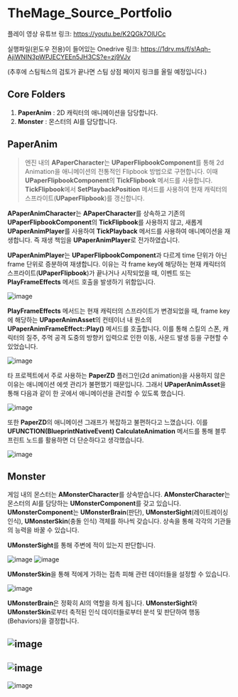# TheMage_Source_Portfolio

플레이 영상 유튜브 링크: https://youtu.be/K2QGk7OlUCc

실행파일(윈도우 전용)이 들어있는 Onedrive 링크: https://1drv.ms/f/s!Aqh-AjiWNIN3pWPJECYEEn5JH3CS?e=zj9VJv

(추후에 스팀웍스의 검토가 끝나면 스팀 상점 페이지 링크를 올릴 예정입니다.)

## Core Folders
1. **PaperAnim** : 2D 캐릭터의 애니메이션을 담당합니다.
2. **Monster**   : 몬스터의 AI를 담당합니다.

## PaperAnim
>엔진 내의 **APaperCharacter**는 **UPaperFlipbookComponent**를 통해 2d Animation을 애니메이션의 전통적인 Flipbook 방법으로 구현합니다.
>이때 **UPaperFlipbookComponent**의 **TickFlipbook** 메서드를 사용합니다.
>**TickFlipbook**에서 **SetPlaybackPosition** 메서드를 사용하여 현재 캐릭터의 스프라이트(**UPaperFlipbook**)를 갱신합니다.

**APaperAnimCharacter**는 **APaperCharacter**를 상속하고 기존의 **UPaperFlipbookComponent**의 **TickFlipbook**를 사용하지 않고,
새롭게 **UPaperAnimPlayer**를 사용하여 **TickPlayback** 메서드를 사용하여 애니메이션을 재생합니다. 즉 재생 책임을 **UPaperAnimPlayer**로 전가하였습니다.

**UPaperAnimPlayer**는 **UPaperFlipbookComponent**과 다르게 time 단위가 아닌 frame 단위로 증분하여 재생합니다.
이유는 각 frame key에 해당하는 현재 캐릭터의 스프라이트(**UPaperFlipbook**)가 끝나거나 시작되었을 때, 이벤트 또는 **PlayFrameEffects** 메서드 호출을 발생하기 위함입니다.

![image](https://github.com/12equal34/TheMage_Source_Portfolio/assets/109350254/4f8939c0-4364-41fb-a024-86e9c14468e9)

**PlayFrameEffects** 메서드는 현재 캐릭터의 스프라이트가 변경되었을 때, frame key에 해당하는 **UPaperAnimAsset**의 컨테이너 내 원소의 **UPaperAnimFrameEffect::Play()** 메서드를 호출합니다.
이를 통해 스킬의 스폰, 캐릭터의 질주, 주먹 공격 도중의 방향키 입력으로 인한 이동, 사운드 발생 등을 구현할 수 있었습니다.

![image](https://github.com/12equal34/TheMage_Source_Portfolio/assets/109350254/351c333c-35cc-4554-8f5e-59741507d112)

타 프로젝트에서 주로 사용하는 **PaperZD** 플러그인(2d animation)을 사용하지 않은 이유는 애니메이션 에셋 관리가 불편했기 때문입니다.
그래서 **UPaperAnimAsset**을 통해 다음과 같이 한 곳에서 애니메이션을 관리할 수 있도록 했습니다.

![image](https://github.com/12equal34/TheMage_Source_Portfolio/assets/109350254/f1b9f433-4842-43ac-bf3e-1e6f7efa7ccc)

또한 **PaperZD**의 애니메이션 그래프가 복잡하고 불편하다고 느꼈습니다.
이를 **UFUNCTION(BlueprintNativeEvent) CalculateAnimation** 메서드를 통해 블루프린트 노드를 활용하면 더 단순하다고 생각했습니다.

![image](https://github.com/12equal34/TheMage_Source_Portfolio/assets/109350254/48f0513b-9d8d-4362-9566-522201ad76a4)

## Monster
게임 내의 몬스터는 **AMonsterCharacter**를 상속받습니다.
**AMonsterCharacter**는 몬스터의 AI를 담당하는 **UMonsterComponent**를 갖고 있습니다.
**UMonsterComponent**는 **UMonsterBrain**(판단), **UMonsterSight**(레이트레이싱 인식), **UMonsterSkin**(충돌 인식) 객체를 하나씩 갖습니다.
상속을 통해 각각의 기관들의 능력을 바꿀 수 있습니다.

**UMonsterSight**를 통해 주변에 적이 있는지 판단합니다.

![image](https://github.com/12equal34/TheMage_Source_Portfolio/assets/109350254/41ce97a9-f784-498e-9937-f8eb922c21f0)
![image](https://github.com/12equal34/TheMage_Source_Portfolio/assets/109350254/84ddf1e1-16a2-416a-badc-2495b6bf60ec)

**UMonsterSkin**을 통해 적에게 가하는 접촉 피해 관련 데이터들을 설정할 수 있습니다.

![image](https://github.com/12equal34/TheMage_Source_Portfolio/assets/109350254/b03d4a13-92f5-40de-a5ca-dccc38604dbc)

**UMonsterBrain**은 정확히 AI의 역할을 하게 됩니다.
**UMonsterSight**와 **UMonsterSkin**로부터 축적된 인식 데이터들로부터 분석 및 판단하여 행동(Behaviors)을 결정합니다.

![image](https://github.com/12equal34/TheMage_Source_Portfolio/assets/109350254/4c3838f2-107a-431b-809d-34304947d7ab)
---
![image](https://github.com/12equal34/TheMage_Source_Portfolio/assets/109350254/a29256f6-cd11-4c5f-86f2-76b93e996996)
---
![image](https://github.com/12equal34/TheMage_Source_Portfolio/assets/109350254/95912f46-a941-456b-bc2f-3e764bc2aeda)


